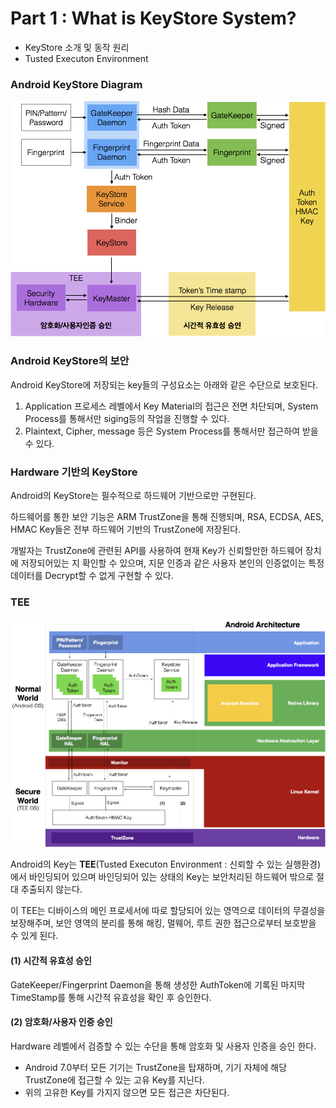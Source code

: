 # Part 1 : What is KeyStore System?
- KeyStore 소개 및 동작 원리
- Tusted Executon Environment

### Android KeyStore Diagram

![Android KeyStore Diagram](./img/0a705587-5f56-1dda-815f-7b7e972e77cd.png)

### Android KeyStore의 보안

Android KeyStore에 저장되는 key들의 구성요소는 아래와 같은 수단으로 보호된다.

1. Application 프로세스 레벨에서 Key Material의 접근은 전면 차단되며, System Process를 통해서만 siging등의 작업을 진행할 수 있다.
2. Plaintext, Cipher, message 등은 System Process를 통해서만 접근하여 받을 수 있다.

### Hardware 기반의 KeyStore

Android의 KeyStore는 필수적으로 하드웨어 기반으로만 구현된다.

하드웨어를 통한 보안 기능은 ARM TrustZone을 통해 진행되며, RSA, ECDSA, AES, HMAC Key들은 전부 하드웨어 기반의 TrustZone에 저장된다.

개발자는 TrustZone에 관련된 API를 사용하여 현재 Key가 신뢰할만한 하드웨어 장치에 저장되어있는 지 확인할 수 있으며, 지문 인증과 같은 사용자 본인의 인증없이는 특정 데이터를 Decrypt할 수 없게 구현할 수 있다.

### TEE

![TEE](./img/0a7056be-5f56-1b2b-815f-9ad40cf930c3.png)

Android의 Key는  **TEE**(Tusted Executon Environment : 신뢰할 수 있는 실행환경)에서 바인딩되어 있으며 바인딩되어 있는 상태의 Key는 보안처리된 하드웨어 밖으로 절대 추출되지 않는다.

이 TEE는 디바이스의 메인 프로세서에 따로 할당되어 있는 영역으로 데이터의 무결성을 보장해주며, 보안 영역의 분리를 통해 해킹, 멀웨어, 루트 권한 접근으로부터 보호받을 수 있게 된다.


#### (1) 시간적 유효성 승인

GateKeeper/Fingerprint Daemon을 통해 생성한 AuthToken에 기록된 마지막 TimeStamp를 통해 시간적 유효성을 확인 후 승인한다.

#### (2) 암호화/사용자 인증 승인

Hardware 레벨에서 검증할 수 있는 수단을 통해 암호화 및 사용자 인증을 승인 한다.

* Android 7.0부터 모든 기기는 TrustZone을 탑재하며, 기기 자체에 해당 TrustZone에 접근할 수 있는 고유 Key를 지닌다.
* 위의 고유한 Key를 가지지 않으면 모든 접근은 차단된다.
